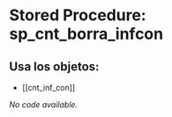 # Stored Procedure: sp_cnt_borra_infcon

## Usa los objetos:
- [[cnt_inf_con]]

*No code available.*
